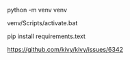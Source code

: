 python -m venv venv

venv/Scripts/activate.bat


pip install requirements.text

https://github.com/kivy/kivy/issues/6342
